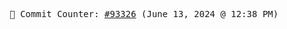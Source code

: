 <p align="center">
    <samp>
        📮 Commit Counter: <a href="https://github.com/Javascript-void0/Javascript-void0/commits/main">#93326</a> (June 13, 2024 @ 12:38 PM)
    </samp>
</p>